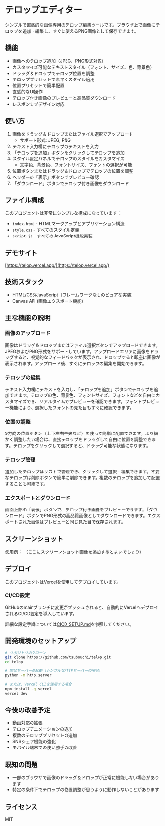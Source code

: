 # テロップエディター

シンプルで直感的な画像専用のテロップ編集ツールです。ブラウザ上で画像にテロップを追加・編集し、すぐに使えるPNG画像として保存できます。

## 機能

- 画像へのテロップ追加（JPEG、PNG形式対応）
- カスタマイズ可能なテキストスタイル（フォント、サイズ、色、背景色）
- ドラッグ＆ドロップでテロップ位置を調整
- テロッププリセットで素早くスタイル適用
- 位置プリセットで簡単配置
- 直感的なUI操作
- テロップ付き画像のプレビューと高品質ダウンロード
- レスポンシブデザイン対応

## 使い方

1. 画像をドラッグ＆ドロップまたはファイル選択でアップロード
   - サポート形式: JPEG, PNG
2. テキスト入力欄にテロップのテキストを入力
3. 「テロップを追加」ボタンをクリックしてテロップを追加
4. スタイル設定パネルでテロップのスタイルをカスタマイズ
   - 文字色、背景色、フォントサイズ、フォントの選択が可能
5. 位置ボタンまたはドラッグ＆ドロップでテロップの位置を調整
6. ヘッダーの「表示」ボタンでプレビュー確認
7. 「ダウンロード」ボタンでテロップ付き画像をダウンロード

## ファイル構成

このプロジェクトは非常にシンプルな構成になっています：

- `index.html` - HTMLマークアップとアプリケーション構造
- `style.css` - すべてのスタイル定義
- `script.js` - すべてのJavaScript機能実装

## デモサイト

[https://telop.vercel.app/](https://telop.vercel.app/)

## 技術スタック

- HTML/CSS/JavaScript（フレームワークなしのピュアな実装）
- Canvas API (画像エクスポート機能)

## 主な機能の説明

### 画像のアップロード

画像はドラッグ＆ドロップまたはファイル選択ボタンでアップロードできます。JPEGおよびPNG形式をサポートしています。アップロードエリアに画像をドラッグすると、視覚的なフィードバックが表示され、ドロップすると即座に画像が表示されます。アップロード後、すぐにテロップの編集を開始できます。

### テロップの編集

テキスト入力欄にテキストを入力し、「テロップを追加」ボタンでテロップを追加できます。テロップの色、背景色、フォントサイズ、フォントなどを自由にカスタマイズでき、リアルタイムでプレビューを確認できます。フォントプレビュー機能により、選択したフォントの見た目もすぐに確認できます。

### 位置の調整

9方向の位置ボタン（上下左右中央など）を使って簡単に配置できます。より細かく調整したい場合は、直接テロップをドラッグして自由に位置を調整できます。テロップをクリックして選択すると、ドラッグ可能な状態になります。

### テロップ管理

追加したテロップはリストで管理でき、クリックして選択・編集できます。不要なテロップは削除ボタンで簡単に削除できます。複数のテロップを追加して配置することも可能です。

### エクスポートとダウンロード

画面上部の「表示」ボタンで、テロップ付き画像をプレビューできます。「ダウンロード」ボタンでPNG形式の高品質画像としてダウンロードできます。エクスポートされた画像はプレビューと同じ見た目で保存されます。

## スクリーンショット

使用例：
（ここにスクリーンショット画像を追加するとよいでしょう）

## デプロイ

このプロジェクトはVercelを使用してデプロイしています。

### CI/CD設定

GitHubのmainブランチに変更がプッシュされると、自動的にVercelへデプロイされるCI/CD設定を導入しています。

詳細な設定手順については[CICD_SETUP.md](CICD_SETUP.md)を参照してください。

## 開発環境のセットアップ

```bash
# リポジトリのクローン
git clone https://github.com/tsubouchi/telop.git
cd telop

# 開発サーバーの起動（シンプルなHTTPサーバーの場合）
python -m http.server

# または、Vercel CLIを使用する場合
npm install -g vercel
vercel dev
```

## 今後の改善予定

- 動画対応の拡張
- テロップアニメーションの追加
- 複数のテロッププリセットの追加
- SNSシェア機能の強化
- モバイル端末での使い勝手の改善

## 既知の問題

- 一部のブラウザで画像のドラッグ＆ドロップが正常に機能しない場合があります
- 特定の条件下でテロップの位置調整が思うように動作しないことがあります

## ライセンス

MIT 